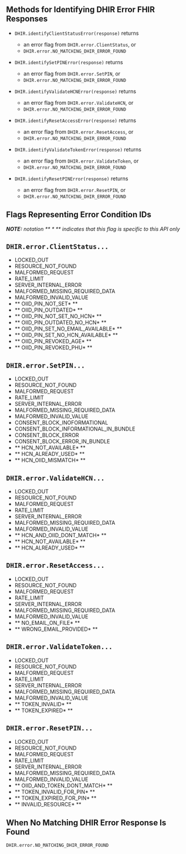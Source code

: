 __Methods for Identifying DHIR Error FHIR Responses__
-----------------------------------------------------

- `DHIR.identifyClientStatusError(response)` returns
  - an error flag from `DHIR.error.ClientStatus`, or
  - `DHIR.error.NO_MATCHING_DHIR_ERROR_FOUND`


- `DHIR.identifySetPINError(response)` returns
  - an error flag from `DHIR.error.SetPIN`, or
  - `DHIR.error.NO_MATCHING_DHIR_ERROR_FOUND`


- `DHIR.identifyValidateHCNError(response)` returns
  - an error flag from `DHIR.error.ValidateHCN`, or
  - `DHIR.error.NO_MATCHING_DHIR_ERROR_FOUND`


- `DHIR.identifyResetAccessError(response)` returns
  - an error flag from `DHIR.error.ResetAccess`, or
  - `DHIR.error.NO_MATCHING_DHIR_ERROR_FOUND`


- `DHIR.identifyValidateTokenError(response)` returns
  - an error flag from `DHIR.error.ValidateToken`, or
  - `DHIR.error.NO_MATCHING_DHIR_ERROR_FOUND`


- `DHIR.identifyResetPINError(response)` returns
  - an error flag from `DHIR.error.ResetPIN`, or
  - `DHIR.error.NO_MATCHING_DHIR_ERROR_FOUND`


__Flags Representing Error Condition IDs__
------------------------------------------  

 _**NOTE:** notation ** * ** indicates that this flag is specific to this API only_

`DHIR.error.ClientStatus...`
-----------------------
- LOCKED_OUT
- RESOURCE_NOT_FOUND
- MALFORMED_REQUEST
- RATE_LIMIT
- SERVER_INTERNAL_ERROR
- MALFORMED_MISSING_REQUIRED_DATA
- MALFORMED_INVALID_VALUE
- ** OIID_PIN_NOT_SET* **
- ** OIID_PIN_OUTDATED* **
- ** OIID_PIN_NOT_SET_NO_HCN* **
- ** OIID_PIN_OUTDATED_NO_HCN* **
- ** OIID_PIN_SET_NO_EMAIL_AVAILABLE* **
- ** OIID_PIN_SET_NO_HCN_AVAILABLE* **
- ** OIID_PIN_REVOKED_AGE* **
- ** OIID_PIN_REVOKED_PHU* **

`DHIR.error.SetPIN...`
-------------------
- LOCKED_OUT
- RESOURCE_NOT_FOUND
- MALFORMED_REQUEST
- RATE_LIMIT
- SERVER_INTERNAL_ERROR
- MALFORMED_MISSING_REQUIRED_DATA
- MALFORMED_INVALID_VALUE
- CONSENT_BLOCK_INOFORMATIONAL
- CONSENT_BLOCK_INFORMATIONAL_IN_BUNDLE
- CONSENT_BLOCK_ERROR
- CONSENT_BLOCK_ERROR_IN_BUNDLE
- ** HCN_NOT_AVAILABLE* **
- ** HCN_ALREADY_USED* **
- ** HCN_OIID_MISMATCH* **

`DHIR.error.ValidateHCN...`
------------------------
- LOCKED_OUT
- RESOURCE_NOT_FOUND
- MALFORMED_REQUEST
- RATE_LIMIT
- SERVER_INTERNAL_ERROR
- MALFORMED_MISSING_REQUIRED_DATA
- MALFORMED_INVALID_VALUE
- ** HCN_AND_OIID_DONT_MATCH* **
- ** HCN_NOT_AVAILABLE* **
- ** HCN_ALREADY_USED* **


`DHIR.error.ResetAccess...`
------------------------

- LOCKED_OUT
- RESOURCE_NOT_FOUND
- MALFORMED_REQUEST
- RATE_LIMIT
- SERVER_INTERNAL_ERROR
- MALFORMED_MISSING_REQUIRED_DATA
- MALFORMED_INVALID_VALUE
- ** NO_EMAIL_ON_FILE* **
- ** WRONG_EMAIL_PROVIDED* **


`DHIR.error.ValidateToken...`
--------------------------

- LOCKED_OUT
- RESOURCE_NOT_FOUND
- MALFORMED_REQUEST
- RATE_LIMIT
- SERVER_INTERNAL_ERROR
- MALFORMED_MISSING_REQUIRED_DATA
- MALFORMED_INVALID_VALUE
- ** TOKEN_INVALID* **
- ** TOKEN_EXPIRED* **


`DHIR.error.ResetPIN...`
---------------------

- LOCKED_OUT
- RESOURCE_NOT_FOUND
- MALFORMED_REQUEST
- RATE_LIMIT
- SERVER_INTERNAL_ERROR
- MALFORMED_MISSING_REQUIRED_DATA
- MALFORMED_INVALID_VALUE
- ** OIID_AND_TOKEN_DONT_MATCH* **
- ** TOKEN_INVALID_FOR_PIN* **
- ** TOKEN_EXPIRED_FOR_PIN* **
- ** INVALID_RESOURCE* **

When No Matching DHIR Error Response Is Found
---------------------------------------------
```DHIR.error.NO_MATCHING_DHIR_ERROR_FOUND```
